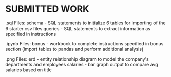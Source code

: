 # SUBMITTED WORK


.sql Files:
  schema - SQL statements to initialize 6 tables for importing of the 6 starter csv files
  queries - SQL statements to extract information as specified in instructions


.ipynb Files:
  bonus - workbook to complete instructions specified in bonus section (import tables to pandas and perform additional analysis)


.png Files:
  erd - entity relationship diagram to model the company's departments and employees
  salaries - bar graph output to compare avg salaries based on title
